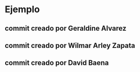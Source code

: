 # Ejemplo
## commit creado por Geraldine Alvarez
## commit creado por Wilmar Arley Zapata
## commit creado por David Baena
